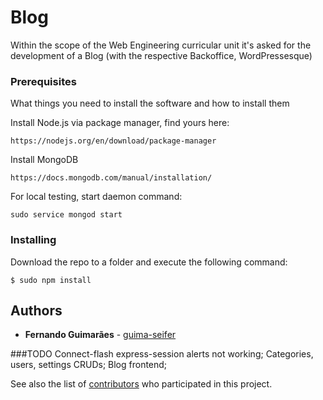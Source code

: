 # Blog
Within the scope of the Web Engineering curricular unit it's asked for the development of a Blog (with the respective Backoffice, WordPressesque)

### Prerequisites

What things you need to install the software and how to install them

Install Node.js via package manager, find yours here:
```
https://nodejs.org/en/download/package-manager
```

Install MongoDB
```
https://docs.mongodb.com/manual/installation/
```
For local testing, start daemon command:
````
sudo service mongod start
````
### Installing

Download the repo to a folder and execute the following command:
```
$ sudo npm install
```

## Authors

* **Fernando Guimarães** - [guima-seifer](https://github.com/guima-seifer)

###TODO
Connect-flash express-session alerts not working;
Categories, users, settings CRUDs;
Blog frontend;

See also the list of [contributors](https://github.com/guima-seifer/Blog/contributors) who participated in this project.

